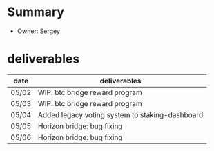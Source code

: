 # Summary
* Owner: Sergey

# deliverables
| date  | deliverables |
|--- | ---|
| 05/02  | WIP: btc bridge reward program |
| 05/03  | WIP: btc bridge reward program |
| 05/04  | Added legacy voting system to staking-dashboard |
| 05/05  | Horizon bridge: bug fixing |
| 05/06  | Horizon bridge: bug fixing |

